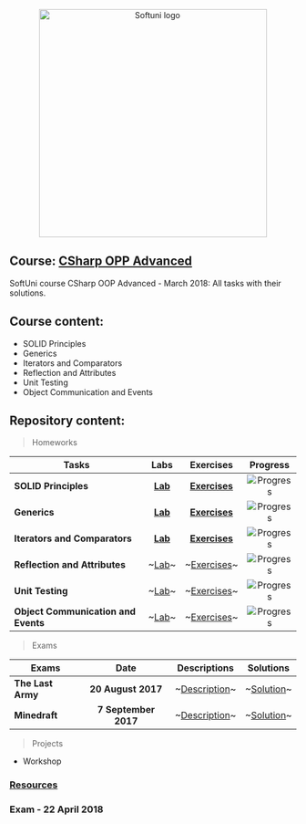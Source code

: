 <p align="center">
	<a href="https://softuni.bg/"><img src="https://www.jobs.bg/assets/logo/2017-09-01/b_6e048c01c340d967f2a6e540e9825d46.png" alt="Softuni logo" width="400" align="center">
	</a>
<p>

## Course: [CSharp OPP Advanced](https://softuni.bg/trainings/1843/csharp-oop-advanced-march-2018#lesson-7720)
SoftUni course CSharp OOP Advanced - March 2018: All tasks with their solutions.

## Course content:
- SOLID Principles
- Generics
- Iterators and Comparators
- Reflection and Attributes
- Unit Testing
- Object Communication and Events

## Repository content:

> Homeworks

Tasks								| Labs																														| Exercises																															|Progress																														
------------------------------------|:-------------------------------------------------------------------------------------------------------------------------:|:---------------------------------------------------------------------------------------------------------------------------------:|:-------------:
**SOLID Principles**                |**[Lab](https://github.com/dobroslav-atanasov/CSharp-OOP-Advanced/tree/master/01.SOLID-Lab)**								|**[Exercises](https://github.com/dobroslav-atanasov/CSharp-OOP-Advanced/tree/master/02.SOLID-Exercises)**							|![Progress](http://progressed.io/bar/100?title=completed)
**Generics**                        |**[Lab](https://github.com/dobroslav-atanasov/CSharp-OOP-Advanced/tree/master/03.Generics-Lab)**							|**[Exercises](https://github.com/dobroslav-atanasov/CSharp-OOP-Advanced/tree/master/04.Generics-Exercises)**						|![Progress](http://progressed.io/bar/100?title=completed)
**Iterators and Comparators**       |**[Lab](https://github.com/dobroslav-atanasov/CSharp-OOP-Advanced/tree/master/05.IteratorsAndComparators-Lab)**			|**[Exercises](https://github.com/dobroslav-atanasov/CSharp-OOP-Advanced/tree/master/06.IteratorsAndComparators-Exercises)**		|![Progress](http://progressed.io/bar/100?title=completed)
**Reflection and Attributes**       |~[Lab]()~									|~[Exercises]()~																																																	|![Progress](http://progressed.io/bar/0)
**Unit Testing**                    |~[Lab]()~									|~[Exercises]()~																																																	|![Progress](http://progressed.io/bar/0)
**Object Communication and Events**	|~[Lab]()~									|~[Exercises]()~																																																	|![Progress](http://progressed.io/bar/0)

> Exams

Exams				|Date					|Descriptions			|Solutions
--------------------|:---------------------:|:---------------------:|:----------:
**The Last Army**	|**20 August 2017**		|~[Description]()~		|~[Solution]()~
**Minedraft**		|**7 September 2017**	|~[Description]()~		|~[Solution]()~

> Projects

- Workshop

### [Resources](https://github.com/dobroslav-atanasov/CSharp-OOP-Advanced/tree/master/Resources)

### Exam - 22 April 2018